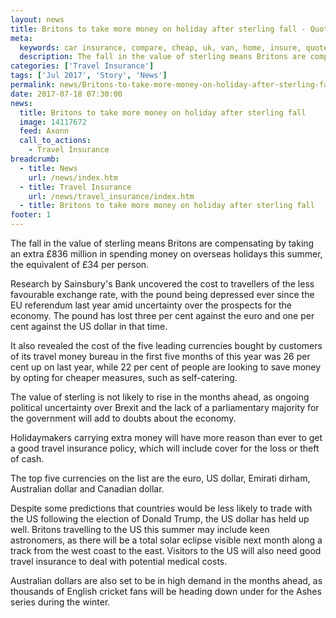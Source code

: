 ```yaml
---
layout: news
title: Britons to take more money on holiday after sterling fall - Quotezone.co.uk
meta:
  keywords: car insurance, compare, cheap, uk, van, home, insure, quotes, online, comparison, bike, loans, life
  description: The fall in the value of sterling means Britons are compensating by taking an extra &pound;836 million in spending money on overseas holidays this summer, the equivalent of &pound;34 per person
categories: ['Travel Insurance']
tags: ['Jul 2017', 'Story', 'News']
permalink: news/Britons-to-take-more-money-on-holiday-after-sterling-fall.htm
date: 2017-07-18 07:30:00
news:
  title: Britons to take more money on holiday after sterling fall
  image: 14117672
  feed: Axonn
  call_to_actions:
    - Travel Insurance
breadcrumb:
  - title: News
    url: /news/index.htm
  - title: Travel Insurance
    url: /news/travel_insurance/index.htm
  - title: Britons to take more money on holiday after sterling fall
footer: 1
---
```


The fall in the value of sterling means Britons are compensating by taking an extra &pound;836 million in spending money on overseas holidays this summer, the equivalent of &pound;34 per person.

Research by Sainsbury&#39;s Bank uncovered the cost to travellers of the less favourable exchange rate, with the pound being depressed ever since the EU referendum last year amid uncertainty over the prospects for the economy. The pound has lost three per cent against the euro and one per cent against the US dollar in that time.&nbsp;

It also revealed the cost of the five leading currencies bought by customers of its travel money bureau in the first five months of this year was 26 per cent up on last year, while 22 per cent of people are looking to save money by opting for cheaper measures, such as self-catering.&nbsp;

The value of sterling is not likely to rise in the months ahead, as ongoing political uncertainty over Brexit and the lack of a parliamentary majority for the government will add to doubts about the economy. &nbsp;

Holidaymakers carrying extra money will have more reason than ever to get a good travel insurance policy, which will include cover for the loss or theft of cash.&nbsp;

The top five currencies on the list are the euro, US dollar, Emirati dirham, Australian dollar and Canadian dollar.&nbsp;

Despite some predictions that countries would be less likely to trade with the US following the election of Donald Trump, the US dollar has held up well. Britons travelling to the US this summer may include keen astronomers, as there will be a total solar eclipse visible next month along a track from the west coast to the east. Visitors to the US will also need good travel insurance to deal with potential medical costs.

Australian dollars are also set to be in high demand in the months ahead, as thousands of English cricket fans will be heading down under for the Ashes series during the winter.
